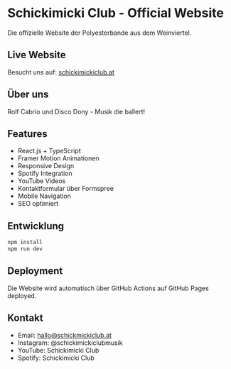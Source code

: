 # Schickimicki Club - Official Website

Die offizielle Website der Polyesterbande aus dem Weinviertel.

## Live Website
Besucht uns auf: [schickimickiclub.at](https://schickimickiclub.at)

## Über uns
Rolf Cabrio und Disco Dony - Musik die ballert!

## Features
- React.js + TypeScript
- Framer Motion Animationen
- Responsive Design
- Spotify Integration
- YouTube Videos
- Kontaktformular über Formspree
- Mobile Navigation
- SEO optimiert

## Entwicklung
```bash
npm install
npm run dev
```

## Deployment
Die Website wird automatisch über GitHub Actions auf GitHub Pages deployed.

## Kontakt
- Email: hallo@schickmickiclub.at
- Instagram: @schickimickiclubmusik
- YouTube: Schickimicki Club
- Spotify: Schickimicki Club
